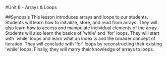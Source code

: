 #Unit 8 - Arrays & Loops

##Synopsis
This lesson introduces arrays and loops to our students. Students will learn how to initialize, store, and read from arrays. They will also learn how to access and manipulate individual elements of the array. Students will also learn the basics of 'while' and 'for' loops. They will start with 'while' loops and learn what an index is and the broader concept of iteration. They will conclude with 'for' loops by reconstructing their existing 'while' loops. Finally, they will marry their knowledge of arrays to loops.
